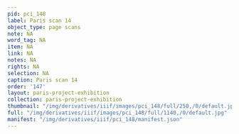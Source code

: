 ```yaml
---
pid: pci_148
label: Paris scan 14
object_type: page scans
note: NA
word_tag: NA
item: NA
link: NA
notes: NA
rights: NA
selection: NA
caption: Paris scan 14
order: '147'
layout: paris-project-exhibition
collection: paris-project-exhibition
thumbnail: "/img/derivatives/iiif/images/pci_148/full/250,/0/default.jpg"
full: "/img/derivatives/iiif/images/pci_148/full/1140,/0/default.jpg"
manifest: "/img/derivatives/iiif/pci_148/manifest.json"
---
```

